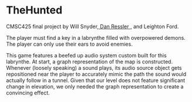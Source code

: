 # TheHunted
 CMSC425 final project by Will Snyder,<a href="https://github.com/DanRessler"> Dan Ressler </a>, and Leighton Ford.
 
 
 The player must find a key in a labrynthe filled with overpowered demons.  The player can only use their ears to avoid enemies.  
 
 This game features a beefed up audio system custom built for this labrynthe.  At start, a graph representation of the map is constructed.  Whenever (loosely speaking) a sound plays, its audio source object gets repositioned near the player to accurately mimic the path the sound would actually follow in a tunnel.  Given that our level does not feature significant change in elevation, we only needed the graph representation to create a convincing effect.<br><br>
 
 
 
 
 
 
